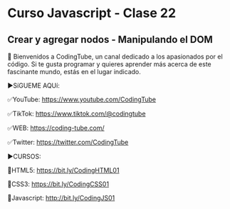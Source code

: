 # Curso Javascript - Clase 22
## Crear y agregar nodos - Manipulando el DOM

👋 Bienvenidos a CodingTube, un canal dedicado a los apasionados por el código. Si te gusta programar y quieres aprender más acerca de este fascinante mundo, estás en el lugar indicado.

►SíGUEME AQUí:

✅YouTube:
https://www.youtube.com/CodingTube

✅TikTok:
https://www.tiktok.com/@codingtube

✅WEB:
https://coding-tube.com/

✅Twitter:
https://twitter.com/CodingTube

►CURSOS:

📕HTML5: 
https://bit.ly/CodingHTML01

📘CSS3: 
https://bit.ly/CodingCSS01

📙Javascript: 
http://bit.ly/CodingJS01